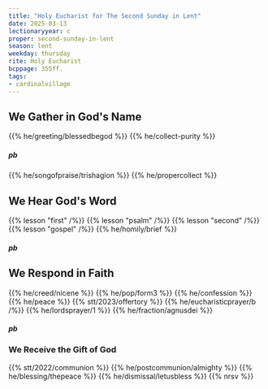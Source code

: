 ```yaml
---
title: "Holy Eucharist for The Second Sunday in Lent"
date: 2025-03-13
lectionaryyear: c
proper: second-sunday-in-lent
season: lent
weekday: thursday
rite: Holy Eucharist
bcppage: 355ff.
tags:
- cardinalvillage
---
```

## We Gather in God's Name
{{% he/greeting/blessedbegod %}}
{{% he/collect-purity %}}
##### pb
{{% he/songofpraise/trishagion %}}
{{% he/propercollect %}}
## We Hear God's Word
{{% lesson "first" /%}}
{{% lesson "psalm" /%}}
{{% lesson "second" /%}}
{{% lesson "gospel" /%}}
{{% he/homily/brief %}}
##### pb
## We Respond in Faith
{{% he/creed/nicene %}}
{{% he/pop/form3 %}}
{{% he/confession %}}
{{% he/peace %}}
{{% stt/2023/offertory %}}
{{% he/eucharisticprayer/b /%}}
{{% he/lordsprayer/1 %}}
{{% he/fraction/agnusdei %}}
##### pb
### We Receive the Gift of God
{{% stt/2022/communion %}}
{{% he/postcommunion/almighty %}}
{{% he/blessing/thepeace %}}
{{% he/dismissal/letusbless %}}
{{% nrsv %}}

